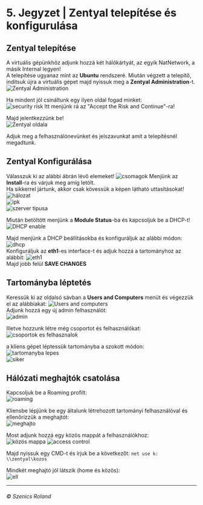 # 5. Jegyzet | Zentyal telepítése és konfigurulása

## Zentyal telepítése
A virtuális gépünkhöz adjunk hozzá két hálókártyát, az egyik NatNetwork, a másik Internal legyen!  
A telepítése ugyanaz mint az **Ubuntu** rendszeré. Miután végzett a telepítő, indítsuk újra a virtuális gépet majd nyissuk meg a **Zentyal Administration**-t.   
![Zentyal Administration](https://gist.github.com/user-attachments/assets/672b4b03-11e6-494b-befe-72879d7d31ad)

Ha mindent jól csináltunk egy ilyen oldal fogad minket:  
![security risk](https://gist.github.com/user-attachments/assets/bb9bd195-9141-4946-afdc-3268d77be4da)
Itt menjünk rá az "Accept the Risk and Continue"-ra!  

Majd jelentkezzünk be!  
![Zentyal oldala](https://gist.github.com/user-attachments/assets/fde25a9d-5e27-4640-9592-55a815e4868f)

Adjuk meg a felhasználónevünket és jelszavunkat amit a telepítésnél megadtunk.

## Zentyal Konfigurálása
Válasszuk ki az alábbi ábrán lévő elemeket!
![csomagok](https://gist.github.com/user-attachments/assets/24d3730f-9745-4c43-841a-283b77f598d6) 
Menjünk az **Install**-ra és várjuk meg amíg letölt.  
Ha sikkerrel jártunk, akkor csak kövessük a képen látható uttasításokat!  
![hálozat](https://gist.github.com/user-attachments/assets/0f37300e-3254-4f15-8b94-e1485015a8db)  
![ipk](https://gist.github.com/user-attachments/assets/2fa1d7ed-460c-459d-a520-7c18650f8113)  
![szerver tipusa](https://gist.github.com/user-attachments/assets/534559ee-e9e3-46a8-9313-1d6c92a11d8a)  

Miután betöltött menjünk a **Module Status**-ba és kapcsoljuk be a DHCP-t!  
![DHCP enable](https://gist.github.com/user-attachments/assets/cbc20230-0499-4e69-bc69-6efe8eb8fcec)

Majd menjünk a DHCP beállításokba és konfiguráljuk az alábbi módon:
![dhcp](https://gist.github.com/user-attachments/assets/4e631b8f-fd7f-45fd-a16a-5d635be319d3)  
Konfiguráljuk az **eth1**-es interface-t és adjuk hozzá a tartományhoz az alábbit:
![eth1](https://gist.github.com/user-attachments/assets/fca6e562-fae3-43b3-89b2-be1b12bdc18f)  
Majd jobb felül **SAVE CHANGES**

## Tartományba léptetés
Keressük ki az oldalsó sávban a **Users and Computers** menüt és végezzük el az alábbiakat:
![Users and computers](https://gist.github.com/user-attachments/assets/f108e5ff-e54e-42a0-b10c-647c7128f07a)  
Adjunk hozzá egy új admin felhasználót:  
![admin](https://gist.github.com/user-attachments/assets/e5a59aeb-83eb-489b-8bcc-78c03f3676b0)

Illetve hozzunk létre még csoportot és felhasználókat:  
![csoportok es felhasznalok](https://gist.github.com/user-attachments/assets/98eb7ee1-0edf-4f8a-8990-04e6dd58fe7d)

a kliens gépet léptessük tartományba a szokott módon:  
![tartomanyba lepes](https://gist.github.com/user-attachments/assets/16a1b775-22c6-4cdb-8bc0-ccf3cfdfd53b)  
![siker](https://gist.github.com/user-attachments/assets/a89d0bfa-8a66-4d84-be19-12e3689113f8)  

## Hálózati meghajtók csatolása
Kapcsoljuk be a Roaming profilt:  
![roaming](https://gist.github.com/user-attachments/assets/d0d03bb2-9910-47ab-96c5-3e9c19ef7707)  

Kliensbe lépjünk be egy általunk létrehozott tartományi felhasználóval és ellenőrízzük a meghajtót:  
![meghajto](https://gist.github.com/user-attachments/assets/341f3865-2b42-4c30-9245-195800e8cace) 

Most adjunk hozzá egy közös mappát a felhasználókhoz:  
![közös mappa](https://gist.github.com/user-attachments/assets/0403fdb2-edc5-4786-9255-be50aab4d6ca)
![access control](https://gist.github.com/user-attachments/assets/2c54979d-3df1-4b3e-9456-da5593a7f225)

Majd nyissuk egy CMD-t és írjuk be a következőt: `net use k: \\zentyal\kozos`

Mindkét meghajtó jól látszik (home és közös):  
![ell](https://gist.github.com/user-attachments/assets/d8159e88-7fe4-418c-b07a-3a780527b2c3)
<hr>

###### © Szenics Roland